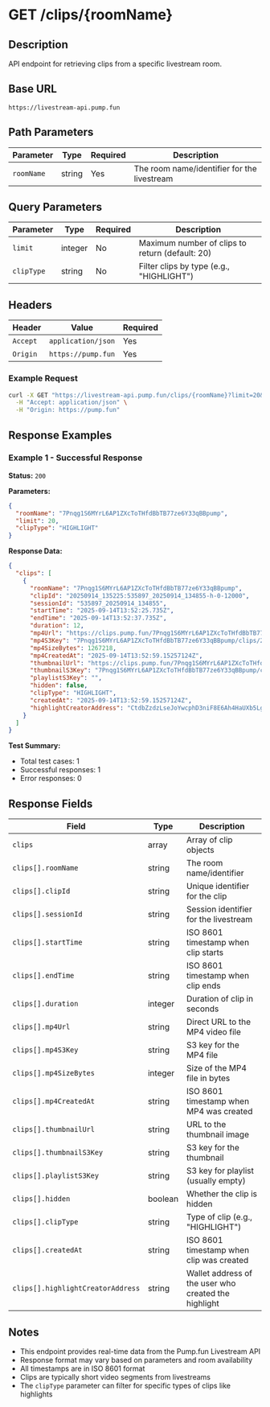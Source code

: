 # GET /clips/{roomName}

## Description
API endpoint for retrieving clips from a specific livestream room.

## Base URL
`https://livestream-api.pump.fun`

## Path Parameters
| Parameter | Type | Required | Description |
|-----------|------|----------|-------------|
| `roomName` | string | Yes | The room name/identifier for the livestream |

## Query Parameters
| Parameter | Type | Required | Description |
|-----------|------|----------|-------------|
| `limit` | integer | No | Maximum number of clips to return (default: 20) |
| `clipType` | string | No | Filter clips by type (e.g., "HIGHLIGHT") |

## Headers
| Header | Value | Required |
|--------|-------|----------|
| `Accept` | `application/json` | Yes |
| `Origin` | `https://pump.fun` | Yes |

### Example Request
```bash
curl -X GET "https://livestream-api.pump.fun/clips/{roomName}?limit=20&clipType=HIGHLIGHT" \
  -H "Accept: application/json" \
  -H "Origin: https://pump.fun"
```

## Response Examples

### Example 1 - Successful Response
**Status:** `200`

**Parameters:**
```json
{
  "roomName": "7Pnqg1S6MYrL6AP1ZXcToTHfdBbTB77ze6Y33qBBpump",
  "limit": 20,
  "clipType": "HIGHLIGHT"
}
```

**Response Data:**
```json
{
  "clips": [
    {
      "roomName": "7Pnqg1S6MYrL6AP1ZXcToTHfdBbTB77ze6Y33qBBpump",
      "clipId": "20250914_135225:535897_20250914_134855-h-0-12000",
      "sessionId": "535897_20250914_134855",
      "startTime": "2025-09-14T13:52:25.735Z",
      "endTime": "2025-09-14T13:52:37.735Z",
      "duration": 12,
      "mp4Url": "https://clips.pump.fun/7Pnqg1S6MYrL6AP1ZXcToTHfdBbTB77ze6Y33qBBpump/clips/20250914_135225:535897_20250914_134855-h-0-12000/clip.mp4",
      "mp4S3Key": "7Pnqg1S6MYrL6AP1ZXcToTHfdBbTB77ze6Y33qBBpump/clips/20250914_135225:535897_20250914_134855-h-0-12000/clip.mp4",
      "mp4SizeBytes": 1267218,
      "mp4CreatedAt": "2025-09-14T13:52:59.15257124Z",
      "thumbnailUrl": "https://clips.pump.fun/7Pnqg1S6MYrL6AP1ZXcToTHfdBbTB77ze6Y33qBBpump/clips/20250914_135225:535897_20250914_134855/thumbnail.jpg",
      "thumbnailS3Key": "7Pnqg1S6MYrL6AP1ZXcToTHfdBbTB77ze6Y33qBBpump/clips/20250914_135225:535897_20250914_134855/thumbnail.jpg",
      "playlistS3Key": "",
      "hidden": false,
      "clipType": "HIGHLIGHT",
      "createdAt": "2025-09-14T13:52:59.15257124Z",
      "highlightCreatorAddress": "CtdbZzdzLseJoYwcphD3niF8E6Ah4HaUXb5LgUt9iqc2"
    }
  ]
}
```

**Test Summary:**
- Total test cases: 1
- Successful responses: 1
- Error responses: 0

## Response Fields
| Field | Type | Description |
|-------|------|-------------|
| `clips` | array | Array of clip objects |
| `clips[].roomName` | string | The room name/identifier |
| `clips[].clipId` | string | Unique identifier for the clip |
| `clips[].sessionId` | string | Session identifier for the livestream |
| `clips[].startTime` | string | ISO 8601 timestamp when clip starts |
| `clips[].endTime` | string | ISO 8601 timestamp when clip ends |
| `clips[].duration` | integer | Duration of clip in seconds |
| `clips[].mp4Url` | string | Direct URL to the MP4 video file |
| `clips[].mp4S3Key` | string | S3 key for the MP4 file |
| `clips[].mp4SizeBytes` | integer | Size of the MP4 file in bytes |
| `clips[].mp4CreatedAt` | string | ISO 8601 timestamp when MP4 was created |
| `clips[].thumbnailUrl` | string | URL to the thumbnail image |
| `clips[].thumbnailS3Key` | string | S3 key for the thumbnail |
| `clips[].playlistS3Key` | string | S3 key for playlist (usually empty) |
| `clips[].hidden` | boolean | Whether the clip is hidden |
| `clips[].clipType` | string | Type of clip (e.g., "HIGHLIGHT") |
| `clips[].createdAt` | string | ISO 8601 timestamp when clip was created |
| `clips[].highlightCreatorAddress` | string | Wallet address of the user who created the highlight |

## Notes
- This endpoint provides real-time data from the Pump.fun Livestream API
- Response format may vary based on parameters and room availability
- All timestamps are in ISO 8601 format
- Clips are typically short video segments from livestreams
- The `clipType` parameter can filter for specific types of clips like highlights
